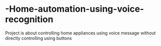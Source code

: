 # -Home-automation-using-voice-recognition
Project is about controlling home appliances using voice message without directly controlling using buttons
